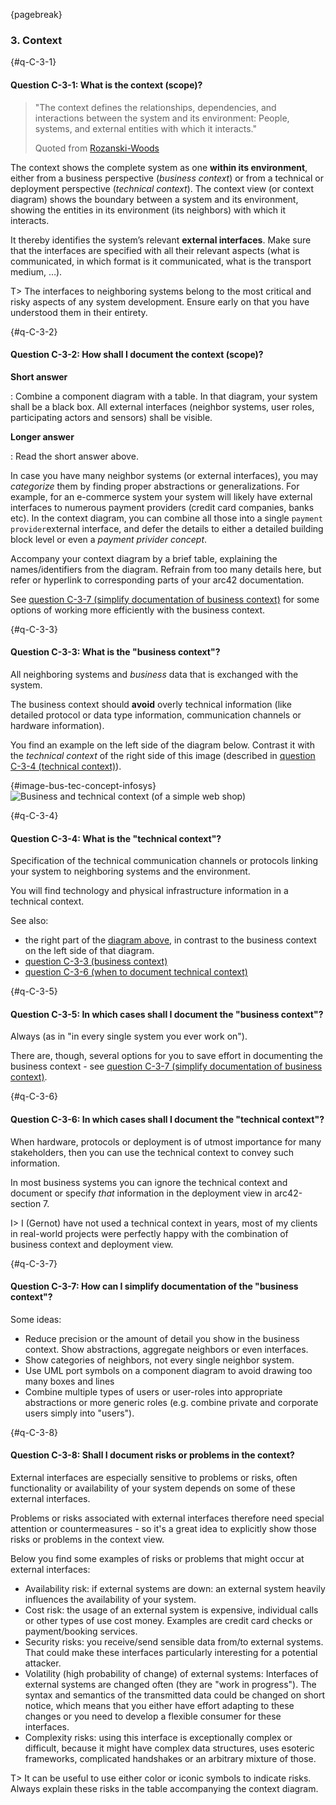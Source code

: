{pagebreak}

### 3. Context

{#q-C-3-1}
#### Question C-3-1: What is the context (scope)?

>"The context defines the relationships, dependencies, and interactions between the system and its environment: People, systems, and external entities with which it interacts."
>
>Quoted from [Rozanski-Woods](http://www.viewpoints-and-perspectives.info/home/viewpoints/context/)

The context shows the complete system as one **within its environment**, either from
a business perspective (_business context_) or from a technical or deployment
perspective (_technical context_). The context view (or context diagram) shows
the boundary between a system  and its environment, showing the entities in
its environment (its neighbors) with which it interacts.

It thereby identifies the system’s relevant **external interfaces**.
Make sure that the interfaces are specified with all their relevant aspects (what is communicated, in which format is it communicated, what is the transport medium, …).

T> The interfaces to neighboring systems belong to the most critical and risky aspects of any system development. Ensure early on that you have understood them in their entirety.


{#q-C-3-2}
#### Question C-3-2: How shall I document the context (scope)?

**Short answer**

: Combine a component diagram with a table. In that diagram, your system shall be
a black box. All external interfaces (neighbor systems, user roles, participating actors
  and sensors) shall be visible.

**Longer answer**

: Read the short answer above.

  In case you have many neighbor systems (or external interfaces), you may _categorize_
  them by finding proper abstractions or generalizations. For example, for an e-commerce
  system your system will likely have external interfaces to numerous
  payment providers (credit card companies, banks etc). In the context diagram,
  you can combine all those into a single `payment provider`external interface,
  and defer the details to either a detailed building block level or even a
  _payment privider concept_.

  Accompany your context diagram by a brief table, explaining the names/identifiers from
  the diagram. Refrain from too many details here, but refer or hyperlink to corresponding
  parts of your arc42 documentation.

See [question C-3-7 (simplify documentation of business context)](#q-C-3-7) for
some options of working more efficiently with the business context.

{#q-C-3-3}
#### Question C-3-3: What is the "business context"?

All neighboring systems and _business_ data that is exchanged with the system.

The business context should **avoid** overly technical information (like detailed protocol
   or data type information, communication channels or hardware information).

You find an example on the left side of the diagram below. Contrast it with the _technical context_ of the right side of this image (described in [question C-3-4 (technical context)](#q-C-3-4)).

{#image-bus-tec-concept-infosys}
![Business and technical context (of a simple web shop)](images/faq/C-Sections/Business-vs-technical-context-infosys.png)

{#q-C-3-4}
#### Question C-3-4: What is the "technical context"?

Specification of the technical communication channels or protocols
linking your system to neighboring systems and the environment.

You will find technology and physical infrastructure information
in a technical context.

See also:

* the right part of the [diagram above](#image-bus-tec-concept-infosys),
in contrast to the business context on the left side of that diagram.
* [question C-3-3 (business context)](#q-C-3-3)
* [question C-3-6 (when to document technical context)](#q-C-3-6)


{#q-C-3-5}
#### Question C-3-5: In which cases shall I document the "business context"?

Always (as in "in every single system you ever work on").


There are, though, several options for you to save effort in
documenting the business context - see [question C-3-7 (simplify documentation of business context)](#q-C-3-7).


{#q-C-3-6}
#### Question C-3-6: In which cases shall I document the "technical context"?

When hardware, protocols or deployment is of utmost importance for
many stakeholders, then you can use the technical context to convey
such information.

In most business systems you can ignore the technical context and document or specify _that_ information in the deployment view in arc42-section 7.

I> I (Gernot) have not used a technical context in years, most of my clients in real-world projects were perfectly happy with the combination of business context and deployment view.

{#q-C-3-7}
#### Question C-3-7: How can I simplify documentation of the "business context"?

Some ideas:

* Reduce precision or the amount of detail you show in the business context. Show abstractions, aggregate neighbors or even interfaces.
* Show categories of neighbors, not every single neighbor system.
* Use UML port symbols on a component diagram to avoid drawing too many boxes and lines
* Combine multiple types of users or user-roles into appropriate
abstractions or more generic roles (e.g. combine private and corporate users simply into "users").


{#q-C-3-8}
#### Question C-3-8: Shall I document risks or problems in the context?

External interfaces are especially sensitive to problems or risks,
often functionality or availability of your system depends on
some of these external interfaces.

Problems or risks associated with external interfaces therefore need
special attention or countermeasures - so it's a great idea
to explicitly show those risks or problems in the context view.

Below you find some examples of risks or problems that might occur
at external interfaces:


* Availability risk: if external systems are down: an external system heavily influences the availability of your system.
* Cost risk: the usage of an external system is expensive, individual calls or other types of use cost money. Examples are credit card checks or payment/booking services.
* Security risks: you receive/send sensible data from/to external systems. That could make these interfaces particularly interesting for a potential attacker.
* Volatility (high probability of change) of external systems: Interfaces of external systems are changed often (they are "work in progress"). The syntax and semantics of the transmitted data could be changed on short notice, which means that you either have effort adapting to these changes or you need to develop a flexible consumer for these interfaces.
* Complexity risks: using this interface is exceptionally complex or difficult, because it might have complex data structures, uses esoteric frameworks, complicated handshakes or an arbitrary mixture of those.

T> It can be useful to use either color or iconic symbols to indicate risks. Always explain these risks in the table accompanying the context diagram.
